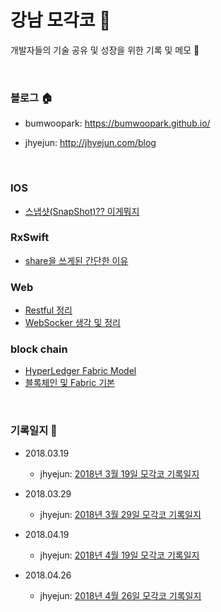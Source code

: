 # 강남 모각코 :city_sunset:
개발자들의 기술 공유 및 성장을 위한 기록 및 메모 :book:

<br>

### 블로그 :house:

- bumwoopark: 
https://bumwoopark.github.io/

- jhyejun:
<http://jhyejun.com/blog>

<br>


### IOS 

- [스냅샷(SnapShot)?? 이게뭐지](https://bumwoopark.github.io/blog/2017/06/01/SnapshotView/)


### RxSwift

- [share을 쓰게된 간단한 이유](https://bumwoopark.github.io/blog/2018/03/08/share/)


### Web

- [Restful 정리](https://bumwoopark.github.io/blog/2018/03/13/restful/)
- [WebSocker 생각 및 정리](https://bumwoopark.github.io/blog/2018/03/19/websocket/)


### block chain

- [HyperLedger Fabric Model](https://bumwoopark.github.io/blog/2018/04/02/fabricmodel/)
- [블록체인 및 Fabric 기본](https://bumwoopark.github.io/blog/2018/04/10/FabricBasic/)


<br>


### 기록일지 :memo:
- 2018.03.19
    - jhyejun:
    [2018년 3월 19일 모각코 기록일지](http://jhyejun.com/blog/mogakko-record-journal-1)

- 2018.03.29
    - jhyejun:
    [2018년 3월 29일 모각코 기록일지](http://jhyejun.com/blog/mogakko-record-journal-2)

- 2018.04.19
    - jhyejun:
    [2018년 4월 19일 모각코 기록일지](http://jhyejun.com/blog/mogakko-record-journal-3)

- 2018.04.26
    - jhyejun:
    [2018년 4월 26일 모각코 기록일지](http://jhyejun.com/blog/mogakko-record-journal-4)
